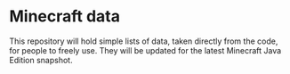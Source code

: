 # Minecraft data

This repository will hold simple lists of data, taken directly from the code, for people to freely use. They will be updated for the latest Minecraft Java Edition snapshot.
